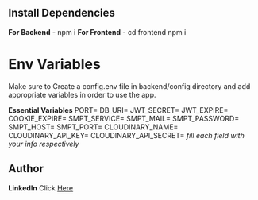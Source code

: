 ## Install Dependencies

**For Backend** - npm i
**For Frontend** - cd frontend       npm i

# Env Variables

Make sure to Create a config.env file in backend/config directory and add appropriate variables in order to use the app.

**Essential Variables**
PORT=
DB_URI=
JWT_SECRET=
JWT_EXPIRE=
COOKIE_EXPIRE=
SMPT_SERVICE=
SMPT_MAIL=
SMPT_PASSWORD=
SMPT_HOST=
SMPT_PORT=
CLOUDINARY_NAME=
CLOUDINARY_API_KEY=
CLOUDINARY_API_SECRET=
*fill each field with your info respectively*

## Author

**LinkedIn** Click [Here](https://www.linkedin.com/in/rohit-singh-7a8866248/)
